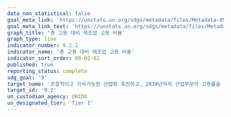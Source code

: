 ```yaml
---
data_non_statistical: false
goal_meta_link: 'https://unstats.un.org/sdgs/metadata/files/Metadata-09-02-02.pdf'
goal_meta_link_text: 'https://unstats.un.org/sdgs/metadata/files/Metadata-09-02-02.pdf'
graph_title: '총 고용 대비 제조업 고용 비율'
graph_type: line
indicator_number: 9.2.2
indicator_name: '총 고용 대비 제조업 고용 비율'
indicator_sort_order: 09-02-02
published: true
reporting_status: complete
sdg_goal: '9'
target_name: '포괄적이고 지속가능한 산업화 촉진하고, 2030년까지 산업부문의 고용률을 상당 수준으로 증가, 특히 최빈개도국의 경우 2배로 증가'
target_id: '9.2'
un_custodian_agency: UNIDO
un_designated_tier: 'Tier I'
---
```

